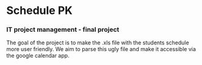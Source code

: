 # Schedule PK
### IT project management - final project

The goal of the project is to make the .xls file with the students schedule more user friendly.
We aim to parse this ugly file and make it accessible via the google calendar app.